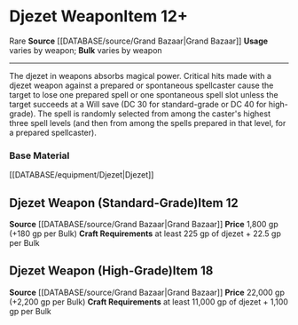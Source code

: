 ﻿---
id: '1414'
item_category: Weapons
item_subcategory: Precious Material Weapons
level: '12'
name: Djezet Weapon
price: 1,800 gp (+180 gp per Bulk)
rarity: Rare
source: '[[DATABASE/source/Grand Bazaar|Grand Bazaar]]'
trait:
- '[[DATABASE/trait/Rare|Rare]]'
type: Item
usage: varies by weapon

---
# Djezet Weapon<span class="item-type">Item 12+</span>

<span class="trait-rare item-trait">Rare</span>
**Source** [[DATABASE/source/Grand Bazaar|Grand Bazaar]]
**Usage** varies by weapon; **Bulk** varies by weapon

---
The djezet in weapons absorbs magical power. Critical hits made with a djezet weapon against a prepared or spontaneous spellcaster cause the target to lose one prepared spell or one spontaneous spell slot unless the target succeeds at a Will save (DC 30 for standard-grade or DC 40 for high-grade). The spell is randomly selected from among the caster's highest three spell levels (and then from among the spells prepared in that level, for a prepared spellcaster).

### Base Material

[[DATABASE/equipment/Djezet|Djezet]]

## Djezet Weapon (Standard-Grade)<span class="item-type">Item 12</span>

**Source** [[DATABASE/source/Grand Bazaar|Grand Bazaar]]
**Price** 1,800 gp (+180 gp per Bulk)
**Craft Requirements** at least 225 gp of djezet + 22.5 gp per Bulk

## Djezet Weapon (High-Grade)<span class="item-type">Item 18</span>

**Source** [[DATABASE/source/Grand Bazaar|Grand Bazaar]]
**Price** 22,000 gp (+2,200 gp per Bulk)
**Craft Requirements** at least 11,000 gp of djezet + 1,100 gp per Bulk